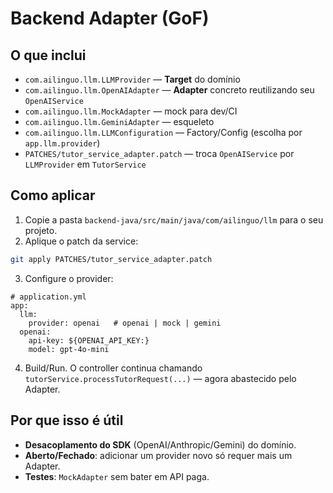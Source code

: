 # Backend Adapter (GoF) 

## O que inclui
- `com.ailinguo.llm.LLMProvider` — **Target** do domínio
- `com.ailinguo.llm.OpenAIAdapter` — **Adapter** concreto reutilizando seu `OpenAIService`
- `com.ailinguo.llm.MockAdapter` — mock para dev/CI
- `com.ailinguo.llm.GeminiAdapter` — esqueleto
- `com.ailinguo.llm.LLMConfiguration` — Factory/Config (escolha por `app.llm.provider`)
- `PATCHES/tutor_service_adapter.patch` — troca `OpenAIService` por `LLMProvider` em `TutorService`

## Como aplicar
1) Copie a pasta `backend-java/src/main/java/com/ailinguo/llm` para o seu projeto.
2) Aplique o patch da service:
```bash
git apply PATCHES/tutor_service_adapter.patch
```

3) Configure o provider:
```yam
# application.yml
app:
  llm:
    provider: openai   # openai | mock | gemini
  openai:
    api-key: ${OPENAI_API_KEY:}
    model: gpt-4o-mini
```
4) Build/Run. O controller continua chamando `tutorService.processTutorRequest(...)` — agora abastecido pelo Adapter.

## Por que isso é útil
- **Desacoplamento do SDK** (OpenAI/Anthropic/Gemini) do domínio.
- **Aberto/Fechado**: adicionar um provider novo só requer mais um Adapter.
- **Testes**: `MockAdapter` sem bater em API paga.
